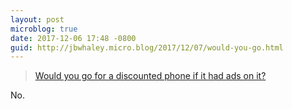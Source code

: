 ```yaml
---
layout: post
microblog: true
date: 2017-12-06 17:48 -0800
guid: http://jbwhaley.micro.blog/2017/12/07/would-you-go.html
---
```

> [Would you go for a discounted phone if it had ads on it?](https://apple.news/AMTcsYtgWR4OtryJOp3pTHw) 

No.
